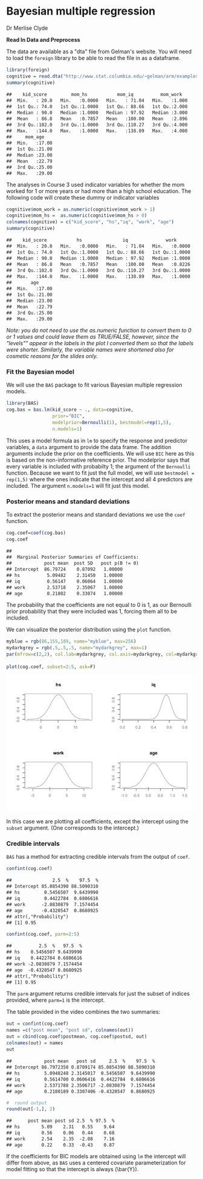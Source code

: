 Bayesian multiple regression
================
Dr Merlise Clyde

**Read In Data and Preprocess**

The data are available as a "dta" file from Gelman's website. You will need to load the `foreign` library to be able to read the file in as a dataframe.

``` r
library(foreign)
cognitive = read.dta("http://www.stat.columbia.edu/~gelman/arm/examples/child.iq/kidiq.dta")
summary(cognitive)
```

    ##    kid_score         mom_hs           mom_iq          mom_work    
    ##  Min.   : 20.0   Min.   :0.0000   Min.   : 71.04   Min.   :1.000  
    ##  1st Qu.: 74.0   1st Qu.:1.0000   1st Qu.: 88.66   1st Qu.:2.000  
    ##  Median : 90.0   Median :1.0000   Median : 97.92   Median :3.000  
    ##  Mean   : 86.8   Mean   :0.7857   Mean   :100.00   Mean   :2.896  
    ##  3rd Qu.:102.0   3rd Qu.:1.0000   3rd Qu.:110.27   3rd Qu.:4.000  
    ##  Max.   :144.0   Max.   :1.0000   Max.   :138.89   Max.   :4.000  
    ##     mom_age     
    ##  Min.   :17.00  
    ##  1st Qu.:21.00  
    ##  Median :23.00  
    ##  Mean   :22.79  
    ##  3rd Qu.:25.00  
    ##  Max.   :29.00

The analyses in Course 3 used indicator variables for whether the mom worked for 1 or more years or had more than a high school education. The following code will create these dummy or indicator variables

``` r
cognitive$mom_work = as.numeric(cognitive$mom_work > 1)
cognitive$mom_hs =  as.numeric(cognitive$mom_hs > 0)
colnames(cognitive) = c("kid_score", "hs","iq", "work", "age") 
summary(cognitive)
```

    ##    kid_score           hs               iq              work       
    ##  Min.   : 20.0   Min.   :0.0000   Min.   : 71.04   Min.   :0.0000  
    ##  1st Qu.: 74.0   1st Qu.:1.0000   1st Qu.: 88.66   1st Qu.:1.0000  
    ##  Median : 90.0   Median :1.0000   Median : 97.92   Median :1.0000  
    ##  Mean   : 86.8   Mean   :0.7857   Mean   :100.00   Mean   :0.8226  
    ##  3rd Qu.:102.0   3rd Qu.:1.0000   3rd Qu.:110.27   3rd Qu.:1.0000  
    ##  Max.   :144.0   Max.   :1.0000   Max.   :138.89   Max.   :1.0000  
    ##       age       
    ##  Min.   :17.00  
    ##  1st Qu.:21.00  
    ##  Median :23.00  
    ##  Mean   :22.79  
    ##  3rd Qu.:25.00  
    ##  Max.   :29.00

*Note: you do not need to use the as.numeric function to convert them to 0 or 1 values and could leave them as TRUE/FALSE, however, since the "levels"" appear in the labels in the plot I converted them so that the labels were shorter. Similarly, the variable names were shortened also for cosmetic reasons for the slides only.*

### Fit the Bayesian model

We will use the `BAS` package to fit various Bayesian multiple regression models.

``` r
library(BAS)
cog.bas = bas.lm(kid_score ~ ., data=cognitive, 
                 prior="BIC", 
                 modelprior=Bernoulli(1), bestmodel=rep(1,5), 
                 n.models=1)
```

This uses a model formula as in `lm` to specify the response and predictor variables, a `data` argument to provide the data frame. The addition arguments include the prior on the coefficients. We will use `BIC` here as this is based on the non-informative reference prior. The modelprior says that every variable is included with probabilty 1; the argument of the `Bernoulli` function. Because we want to fit just the full model, we will use `bestmodel = rep(1,5)` where the ones indicate that the intercept and all 4 predictors are included. The argument `n.models=1` will fit just this model.

### Posterior means and standard deviations

To extract the posterior means and standard deviations we use the `coef` function.

``` r
cog.coef=coef(cog.bas)
cog.coef
```

    ## 
    ##  Marginal Posterior Summaries of Coefficients: 
    ##            post mean  post SD   post p(B != 0)
    ## Intercept  86.79724    0.87092   1.00000      
    ## hs          5.09482    2.31450   1.00000      
    ## iq          0.56147    0.06064   1.00000      
    ## work        2.53718    2.35067   1.00000      
    ## age         0.21802    0.33074   1.00000

The probability that the coefficients are not equal to 0 is 1, as our Bernoulli prior probability that they were included was 1, forcing them all to be included.

We can visualize the posterior distribution using the `plot` function.

``` r
myblue = rgb(86,155,189, name="myblue", max=256)
mydarkgrey = rgb(.5,.5,.5, name="mydarkgrey", max=1)
par(mfrow=c(2,2), col.lab=mydarkgrey, col.axis=mydarkgrey, col=mydarkgrey)

plot(cog.coef, subset=2:5, ask=F)
```

![](5.2.2_bayesian_multiple_regression_files/figure-markdown_github/plot-1.png)

In this case we are plotting all coefficients, except the intercept using the `subset` argument. (One corresponds to the intercept.)

### Credible intervals

`BAS` has a method for extracting credible intervals from the output of `coef`.

``` r
confint(cog.coef)
```

    ##               2.5  %    97.5  %
    ## Intercept 85.0854390 88.5090310
    ## hs         0.5456507  9.6439990
    ## iq         0.4422784  0.6806616
    ## work      -2.0830879  7.1574454
    ## age       -0.4320547  0.8680925
    ## attr(,"Probability")
    ## [1] 0.95

``` r
confint(cog.coef, parm=2:5)
```

    ##          2.5  %   97.5  %
    ## hs    0.5456507 9.6439990
    ## iq    0.4422784 0.6806616
    ## work -2.0830879 7.1574454
    ## age  -0.4320547 0.8680925
    ## attr(,"Probability")
    ## [1] 0.95

The `parm` argument returns credible intervals for just the subset of indices provided, where `parm=1` is the intercept.

The table provided in the video combines the two summaries:

``` r
out = confint(cog.coef)
names =c("post mean", "post sd", colnames(out))
out = cbind(cog.coef$postmean, cog.coef$postsd, out)
colnames(out) = names
out
```

    ##            post mean   post sd     2.5  %    97.5  %
    ## Intercept 86.7972350 0.8709174 85.0854390 88.5090310
    ## hs         5.0948248 2.3145017  0.5456507  9.6439990
    ## iq         0.5614700 0.0606416  0.4422784  0.6806616
    ## work       2.5371788 2.3506717 -2.0830879  7.1574454
    ## age        0.2180189 0.3307406 -0.4320547  0.8680925

``` r
#  round output 
round(out[-1,], 2)
```

    ##      post mean post sd 2.5  % 97.5  %
    ## hs        5.09    2.31   0.55    9.64
    ## iq        0.56    0.06   0.44    0.68
    ## work      2.54    2.35  -2.08    7.16
    ## age       0.22    0.33  -0.43    0.87

If the coefficients for BIC models are obtained using `lm` the intercept will differ from above, as `BAS` uses a centered covariate parameterization for model fitting so that the intercept is always \(\bar{Y}\).
